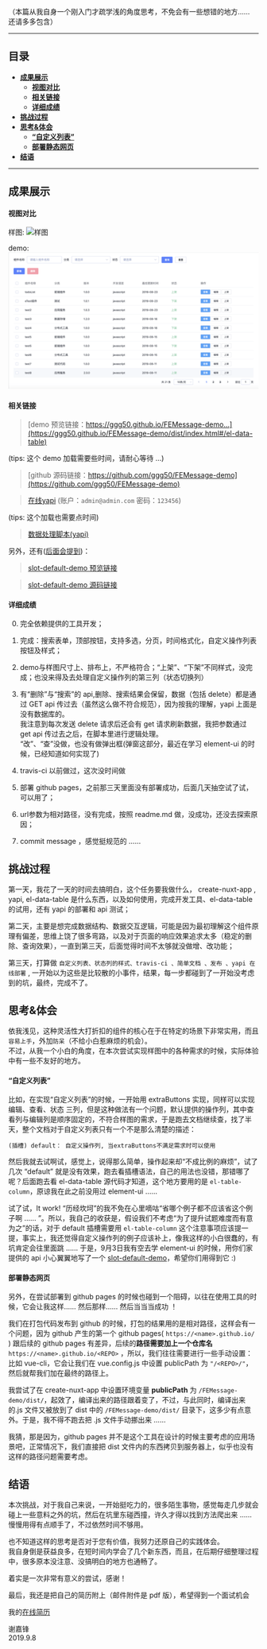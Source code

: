 （本篇从我自身一个刚入门才疏学浅的角度思考，不免会有一些想错的地方…… 还请多多包含）  

<hr>

## 目录

- [**成果展示**](#成果展示)
  - [**视图对比**](#视图对比)
  - [**相关链接**](#相关链接)
  - [**详细成绩**](#详细成绩)
- [**挑战过程**](#挑战过程)
- [**思考&体会**](#思考&体会)
  - [**“自定义列表”**](#“自定义列表”)
  - [**部署静态网页**](#部署静态网页)
- [**结语**](#结语)

<hr>

## 成果展示

#### 视图对比

样图: ![样图](./样图.jpg)

demo: ![demo](./demo.jpg)

#### 相关链接

> [demo 预览链接：https://ggg50.github.io/FEMessage-demo…](https://ggg50.github.io/FEMessage-demo/dist/index.html#/el-data-table)  

(tips: 这个 demo 加载需要些时间，请耐心等待 …)

>[github 源码链接：https://github.com/ggg50/FEMessage-demo](https://github.com/ggg50/FEMessage-demo)  

>[在线yapi](https://kalagala.xyz/) (账户：`admin@admin.com` 密码：`123456`)

(tips: 这个加载也需要点时间)

>[数据处理脚本(yapi)](https://github.com/ggg50/FEMessage-demo/blob/master/yapi脚本.js)

另外，还有([后面会提到](#“自定义列表”))：  
>[slot-default-demo 预览链接](https://ggg50.github.io/FEMessage-demo/dist/index.html#/slot-default-demo)

>[slot-default-demo 源码链接](https://github.com/ggg50/FEMessage-demo/blob/master/src/pages/slot-default-demo.vue)

#### 详细成绩

0. 完全依赖提供的工具开发；  
1. 完成：搜索表单，顶部按钮，支持多选，分页，时间格式化，自定义操作列表按钮及样式；  
2. demo与样图尺寸上、排布上，不严格符合；“上架”、“下架”不同样式，没完成；也没来得及去处理自定义操作列的第三列（状态切换列）  
3. 有“删除”与“搜索”的 api,删除、搜索结果会保留，数据（包括 delete）都是通过 GET api 传过去（虽然这么做不符合规范），因为按我的理解，yapi 上面是没有数据库的。  
我注意到每次发送 delete 请求后还会有 get 请求刷新数据，我把参数通过 get api 传过去之后，在脚本里进行逻辑处理。  
“改”、“查”没做，也没有做弹出框(弹窗这部分，最近在学习 element-ui 的时候，已经知道如何实现了)  

4. travis-ci 以前做过，这次没时间做  
5. 部署 github pages，之前那三天里面没有部署成功，后面几天抽空试了试，可以用了；  
6. url参数为相对路径，没有完成，按照 readme.md 做，没成功，还没去探索原因；  
7. commit message ，感觉挺规范的 ……  

## 挑战过程

第一天，我花了一天的时间去搞明白，这个任务要我做什么， create-nuxt-app , yapi, el-data-table 是什么东西，以及如何使用，完成开发工具、el-data-table 的试用，还有 yapi 的部署和 api 测试；  

第二天，主要是想完成数据结构、数据交互逻辑，可能是因为最初理解这个组件原理有偏差，思维上饶了很多弯路，以及对于页面的响应效果追求太多（稳定的删除、查询效果），一直到第三天，后面觉得时间不太够就没做增、改功能；  

第三天，打算做 `自定义列表、状态列的样式、travis-ci 、简单文档 、发布 、yapi 在线部署` , 一开始以为这些是比较散的小事件，结果，每一步都碰到了一开始没考虑到的坑，最终，完成不了。  

## 思考&体会

依我浅见，这种灵活性大打折扣的组件的核心在于在特定的场景下非常实用，而且`容易上手`，外加`防呆`（不给小白惹麻烦的机会）。  
不过，从我一个小白的角度，在本次尝试实现样图中的各种需求的时候，实际体验中有一些不友好的地方。  

#### “自定义列表”

比如，在实现“自定义列表”的时候，一开始用 extraButtons 实现，同样可以实现 编辑、查看、状态 三列，但是这种做法有一个问题，默认提供的操作列，其中查看列与编辑列是顺序固定的，不符合样图的需求，于是跑去文档继续查，找了半天，整个文档对于自定义列表只有一个不是那么清楚的描述：  

```
(插槽) default： 自定义操作列, 当extraButtons不满足需求时可以使用
```

然后我就去试啊试，感觉上，说得那么简单，操作起来却“不成比例的麻烦”，试了几次 “default” 就是没有效果，跑去看插槽语法，自己的用法也没错，那错哪了呢？后面跑去看 el-data-table 源代码才知道，这个地方要用的是 `el-table-column`，原谅我在此之前没用过 element-ui ……  

试了试，It work! “历经坎坷”的我不免在心里嘀咕“省哪个例子都不应该省这个例子啊 …… ”。所以，我自己的收获是，假设我们不考虑“为了提升试题难度而有意为之”的话，对于 default 插槽需要用 `el-table-column` 这个注意事项应该提一提，事实上，我还觉得自定义操作列的例子应该补上，像我这样的小白很蠢的，有坑肯定会往里面跳 ……
于是，9月3日我有空去学 element-ui 的时候，用你们家提供的 api 小心翼翼地写了一个 [slot-default-demo](https://ggg50.github.io/FEMessage-demo/dist/index.html#/slot-default-demo)，希望你们用得到它 :)

#### 部署静态网页
另外，在尝试部署到 github pages 的时候也碰到一个阻碍，以往在使用工具的时候，它会让我这样…… 然后那样…… 然后当当当成功 ！  

我们在打包代码发布到 github 的时候，打包的结果用的是相对路径，这样会有一个问题，因为 github 产生的第一个 github pages( `https://<name>.github.io/` ) 跟后续的 github pages 有差异，后续的**路径需要加上一个仓库名** `https://<name>.github.io/<REPO>` ，所以，我们往往需要进行一些手动设置：  
比如 vue-cli，它会让我们在 vue.config.js 中设置 publicPath 为 `"/<REPO>/"`，然后就帮我们加在最终的路径上。  

我尝试了在 create-nuxt-app 中设置环境变量 **publicPath** 为 `/FEMessage-demo/dist/`，起效了，编译出来的路径跟着变了，不过，与此同时，编译出来的.js 文件又被放到了 dist 中的 `/FEMessage-demo/dist/` 目录下，这多少有点意外。于是，我不得不跑去把 .js 文件手动挪出来 ……  

我猜，那是因为，github pages 并不是这个工具在设计的时候主要考虑的应用场景吧，正常情况下，我们直接把 dist 文件内的东西拷贝到服务器上，似乎也没有这样的路径问题需要考虑。  

## 结语

本次挑战，对于我自己来说，一开始挺吃力的，很多陌生事物，感觉每走几步就会碰上一些意料之外的坑，然后在坑里东碰西撞，许久才得以找到方法爬出来 …… 慢慢用得有点顺手了，不过依然时间不够用。

也不知道这样的思考是否对于您有价值，我努力还原自己的实践体会。  
我自身倒是获益良多，在短时间内学会了几个新东西，而且，在后期仔细整理过程中，很多原本没注意、没搞明白的地方也通畅了。

着实是一次非常有意义的尝试，感谢！  

最后，我还是把自己的简历附上（邮件附件是 pdf 版），希望得到一个面试机会  

我的[在线简历](https://ggg50.github.io/resume/)  

谢嘉锋  
2019.9.8  
